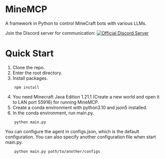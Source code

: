 # MineMCP
A framework in Python to control MineCraft bots with various LLMs. 

Join the Discord server for communication: [![Official Discord Server](https://img.icons8.com/?size=100&id=30888&format=png&color=000000)](https://discord.gg/zAxFt9cZs8)

# Quick Start
1. Clone the repo.
2. Enter the root directory.
3. Install packages.

```
    npm install 
```
4. You need Minecraft Java Edition 1.21.1 (Create a new world and open it to LAN port 55916) for running MineMCP. 
5. Create a conda environment with python3.10 and json5 installed.
6. In the conda environment, run main.py. 

```
    python main.py
```

You can configure the agent in configs.json, which is the default configuration. You can also specify another configuration file when start main.py.

```
    python main.py path/to/another/configs
```


